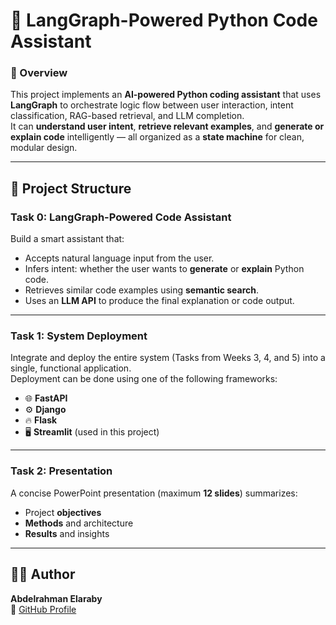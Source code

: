 # 💬 LangGraph-Powered Python Code Assistant

### 🚀 Overview
This project implements an **AI-powered Python coding assistant** that uses **LangGraph** to orchestrate logic flow between user interaction, intent classification, RAG-based retrieval, and LLM completion.  
It can **understand user intent**, **retrieve relevant examples**, and **generate or explain code** intelligently — all organized as a **state machine** for clean, modular design.

---

## 🧩 Project Structure

### **Task 0: LangGraph-Powered Code Assistant**
Build a smart assistant that:
- Accepts natural language input from the user.
- Infers intent: whether the user wants to **generate** or **explain** Python code.
- Retrieves similar code examples using **semantic search**.
- Uses an **LLM API** to produce the final explanation or code output.

---

### **Task 1: System Deployment**
Integrate and deploy the entire system (Tasks from Weeks 3, 4, and 5) into a single, functional application.  
Deployment can be done using one of the following frameworks:

- 🌐 **FastAPI**
- ⚙️ **Django**
- 🔥 **Flask**
- 🖥️ **Streamlit** (used in this project)

---

### **Task 2: Presentation**
A concise PowerPoint presentation (maximum **12 slides**) summarizes:
- Project **objectives**
- **Methods** and architecture
- **Results** and insights

---

## 🧑‍💻 Author
**Abdelrahman Elaraby**  
📧 [GitHub Profile](https://github.com/AbdelrahmanElaraby99)
